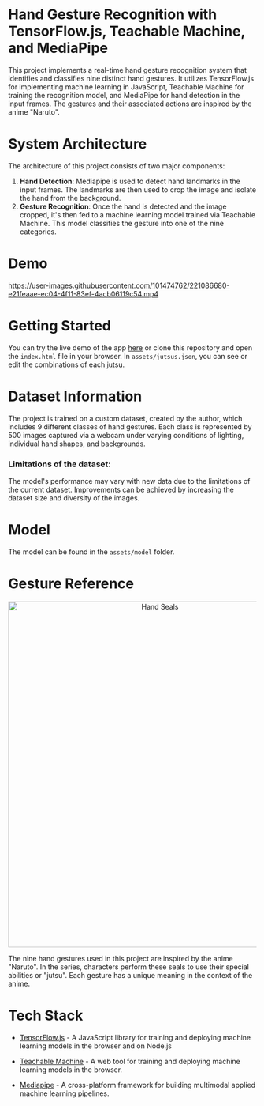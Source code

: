 # Hand Gesture Recognition with TensorFlow.js, Teachable Machine, and MediaPipe
This project implements a real-time hand gesture recognition system that identifies and classifies nine distinct hand gestures. It utilizes TensorFlow.js for implementing machine learning in JavaScript, Teachable Machine for training the recognition model, and MediaPipe for hand detection in the input frames. The gestures and their associated actions are inspired by the anime "Naruto".

# System Architecture
The architecture of this project consists of two major components:

1. **Hand Detection**: Mediapipe is used to detect hand landmarks in the input frames. The landmarks are then used to crop the image and isolate the hand from the background.
2. **Gesture Recognition**: Once the hand is detected and the image cropped, it's then fed to a machine learning model trained via Teachable Machine. This model classifies the gesture into one of the nine categories.

# Demo
https://user-images.githubusercontent.com/101474762/221086680-e21feaae-ec04-4f11-83ef-4acb06119c54.mp4

# Getting Started
You can try the live demo of the app [here](https://Ben-tiki.github.io/naruto-handseal-recognition/) or clone this repository and open the `index.html` file in your browser. In `assets/jutsus.json`, you can see or edit the combinations of each jutsu.

# Dataset Information
The project is trained on a custom dataset, created by the author, which includes 9 different classes of hand gestures. Each class is represented by 500 images captured via a webcam under varying conditions of lighting, individual hand shapes, and backgrounds.

### Limitations of the dataset:
The model's performance may vary with new data due to the limitations of the current dataset. Improvements can be achieved by increasing the dataset size and diversity of the images.

# Model 
The model can be found in the `assets/model` folder. 

# Gesture Reference
<p align="center">
  <img src="assets/img/handsigns.png" width="600" height="700" alt="Hand Seals"/>
</p>

The nine hand gestures used in this project are inspired by the anime "Naruto". In the series, characters perform these seals to use their special abilities or "jutsu". Each gesture has a unique meaning in the context of the anime.

# Tech Stack
- [TensorFlow.js](https://Www.tensorflow.org/js) - A JavaScript library for training and deploying machine learning models in the browser and on Node.js

- [Teachable Machine](https://Teachablemachine.withgoogle.com/) - A web tool for training and deploying machine learning models in the browser.

- [Mediapipe](https://Developers.google.com/mediapipe) - A cross-platform framework for building multimodal applied machine learning pipelines.
